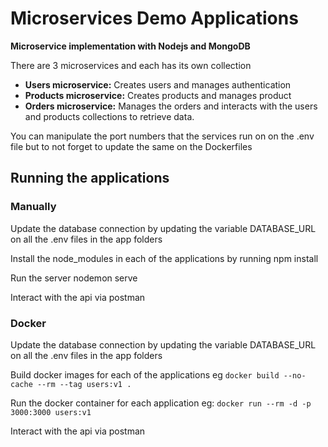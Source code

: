 # Microservices Demo Applications
**Microservice implementation with Nodejs and MongoDB**

There are 3 microservices  and each has its own collection

- **Users microservice:** Creates users and manages authentication
- **Products microservice:** Creates products and manages product
- **Orders microservice:** Manages the orders and interacts with the users and products collections to retrieve data. 

You can manipulate the port numbers that the services run on on the .env file but to not forget to update the same on the Dockerfiles

## Running the applications
### Manually
Update the database connection by updating the variable DATABASE_URL on all the .env files in the app folders

Install the node_modules in each of the applications by running npm install 

Run the server nodemon serve

Interact with the api via postman

### Docker
Update the database connection by updating the variable DATABASE_URL on all the .env files in the app folders

Build docker images for each of the applications eg `docker build --no-cache --rm --tag users:v1 .`

Run the docker container for each application eg: `docker run --rm -d -p 3000:3000 users:v1`

Interact with the api via postman
